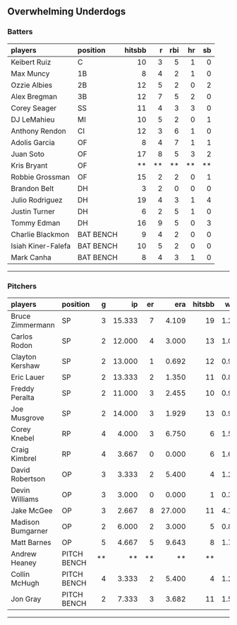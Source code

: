 ## Overwhelming Underdogs

### Batters

 
|players            |position  | hitsbb|  r| rbi| hr| sb| 
|:------------------|:---------|------:|--:|---:|--:|--:| 
|Keibert Ruiz       |C         |     10|  3|   5|  1|  0| 
|Max Muncy          |1B        |      8|  4|   2|  1|  0| 
|Ozzie Albies       |2B        |     12|  5|   2|  0|  2| 
|Alex Bregman       |3B        |     12|  7|   5|  2|  0| 
|Corey Seager       |SS        |     11|  4|   3|  3|  0| 
|DJ LeMahieu        |MI        |     10|  5|   2|  0|  1| 
|Anthony Rendon     |CI        |     12|  3|   6|  1|  0| 
|Adolis Garcia      |OF        |      8|  4|   7|  1|  1| 
|Juan Soto          |OF        |     17|  8|   5|  3|  2| 
|Kris Bryant        |OF        |     **| **|  **| **| **| 
|Robbie Grossman    |OF        |     15|  2|   2|  0|  1| 
|Brandon Belt       |DH        |      3|  2|   0|  0|  0| 
|Julio Rodriguez    |DH        |     19|  4|   3|  1|  4| 
|Justin Turner      |DH        |      6|  2|   5|  1|  0| 
|Tommy Edman        |DH        |     16|  9|   5|  0|  3| 
|Charlie Blackmon   |BAT BENCH |      9|  4|   2|  0|  0| 
|Isiah Kiner-Falefa |BAT BENCH |     10|  5|   2|  0|  0| 
|Mark Canha         |BAT BENCH |      8|  4|   3|  1|  0| 


* * *

### Pitchers

 
|players           |position    |  g|     ip| er|    era| hitsbb|  whip| so|  w| sv| 
|:-----------------|:-----------|--:|------:|--:|------:|------:|-----:|--:|--:|--:| 
|Bruce Zimmermann  |SP          |  3| 15.333|  7|  4.109|     19| 1.239| 14|  1|  0| 
|Carlos Rodon      |SP          |  2| 12.000|  4|  3.000|     13| 1.083| 15|  1|  0| 
|Clayton Kershaw   |SP          |  2| 13.000|  1|  0.692|     12| 0.923|  9|  1|  0| 
|Eric Lauer        |SP          |  2| 13.333|  2|  1.350|     11| 0.825| 19|  2|  0| 
|Freddy Peralta    |SP          |  2| 11.000|  3|  2.455|     10| 0.909| 14|  1|  0| 
|Joe Musgrove      |SP          |  2| 14.000|  3|  1.929|     13| 0.929| 16|  1|  0| 
|Corey Knebel      |RP          |  4|  4.000|  3|  6.750|      6| 1.500|  5|  0|  2| 
|Craig Kimbrel     |RP          |  4|  3.667|  0|  0.000|      6| 1.636|  3|  0|  2| 
|David Robertson   |OP          |  3|  3.333|  2|  5.400|      4| 1.200|  6|  0|  1| 
|Devin Williams    |OP          |  3|  3.000|  0|  0.000|      1| 0.333|  5|  0|  2| 
|Jake McGee        |OP          |  3|  2.667|  8| 27.000|     11| 4.125|  3|  0|  0| 
|Madison Bumgarner |OP          |  2|  6.000|  2|  3.000|      5| 0.833|  2|  1|  0| 
|Matt Barnes       |OP          |  5|  4.667|  5|  9.643|      8| 1.714|  4|  0|  0| 
|Andrew Heaney     |PITCH BENCH | **|     **| **|     **|     **|    **| **| **| **| 
|Collin McHugh     |PITCH BENCH |  4|  3.333|  2|  5.400|      4| 1.200|  4|  0|  0| 
|Jon Gray          |PITCH BENCH |  2|  7.333|  3|  3.682|     11| 1.500|  7|  0|  0| 


* * *


